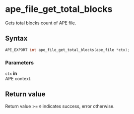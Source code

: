 # ape_file_get_total_blocks

Gets total blocks count of APE file.

## Syntax

```c
APE_EXPORT int ape_file_get_total_blocks(ape_file *ctx);
```

### Parameters

`ctx` **in**  
APE context.

## Return value

Return value >= `0` indicates success, error otherwise.
